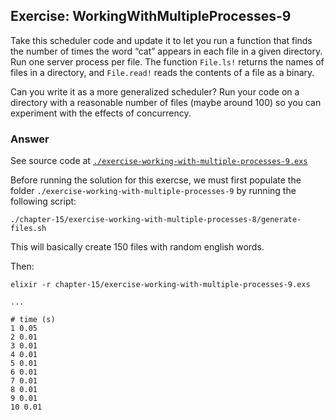 ## Exercise: WorkingWithMultipleProcesses-9

Take this scheduler code and update it to let you run a function that finds the number of times the word “cat” appears in each file in a given directory.
Run one server process per file. The function `File.ls!` returns the names of files in a directory, and `File.read!` reads the contents of a file as a binary.

Can you write it as a more generalized scheduler?
Run your code on a directory with a reasonable number of files (maybe around 100) so you can experiment with the effects of concurrency.

### Answer

See source code at [`./exercise-working-with-multiple-processes-9.exs`](./exercise-working-with-multiple-processes-9.exs)

Before running the solution for this exercse, we must first populate the folder `./exercise-working-with-multiple-processes-9` by running the following script:
```
./chapter-15/exercise-working-with-multiple-processes-8/generate-files.sh
```

This will basically create 150 files with random english words.

Then:
```
elixir -r chapter-15/exercise-working-with-multiple-processes-9.exs

...

# time (s)
1 0.05
2 0.01
3 0.01
4 0.01
5 0.01
6 0.01
7 0.01
8 0.01
9 0.01
10 0.01
```
